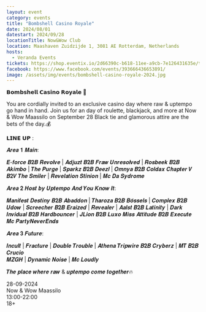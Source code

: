 ```yaml
---
layout: event
category: events
title: "Bombshell Casino Royale"
date: 2024/08/01
datestart: 2024/09/28
locationTitle: Now&Wow Club
location: Maashaven Zuidzijde 1, 3081 AE Rotterdam, Netherlands
hosts:
  - Veranda Events
tickets: https://shop.eventix.io/2d66390c-b618-11ee-a9cb-7e126431635e/tickets
facebook: https://www.facebook.com/events/393666436653891/
image: /assets/img/events/bombshell-casino-royale-2024.jpg
---
```


𝗕𝗼𝗺𝗯𝘀𝗵𝗲𝗹𝗹 𝗖𝗮𝘀𝗶𝗻𝗼 𝗥𝗼𝘆𝗮𝗹𝗲 🎰

You are cordially invited to an exclusive casino day where raw & uptempo go hand in hand. Join us for an day of roulette, blackjack, and more at Now & Wow Maassilo on September 28 Black tie and glamorous attire are the bets of the day.💰

𝗟𝗜𝗡𝗘 𝗨𝗣 :

𝑨𝒓𝒆𝒂 𝟏 𝑴𝒂𝒊𝒏:

𝑬-𝒇𝒐𝒓𝒄𝒆 𝑩𝟐𝑩 𝑹𝒆𝒗𝒐𝒍𝒗𝒆 | 𝑨𝒅𝒋𝒖𝒛𝒕 𝑩𝟐𝑩 𝑭𝒓𝒂𝒘 𝑼𝒏𝒓𝒆𝒔𝒐𝒍𝒗𝒆𝒅 | 𝑹𝒐𝒔𝒃𝒆𝒆𝒌 𝑩𝟐𝑩 𝑨𝒌𝒊𝒎𝒃𝒐 | 𝑻𝒉𝒆 𝑷𝒖𝒓𝒈𝒆 | 𝑺𝒑𝒂𝒓𝒌𝒛 𝑩𝟐𝑩 𝑫𝒆𝒆𝒛𝒍 | 𝑶𝒎𝒏𝒚𝒂 𝑩𝟐𝑩 𝑪𝒐𝒍𝒅𝒂𝒙 𝑪𝒉𝒂𝒑𝒕𝒆𝒓 𝑽 𝑩𝟐𝑽 𝑻𝒉𝒆 𝑺𝒎𝒊𝒍𝒆𝒓 | 𝑹𝒆𝒗𝒆𝒍𝒂𝒕𝒊𝒐𝒏 𝑺𝒕𝒊𝒏𝒊𝒐𝒏 | 𝑴𝒄 𝑫𝒂 𝑺𝒚𝒅𝒓𝒐𝒎𝒆

𝑨𝒓𝒆𝒂 𝟐 𝑯𝒐𝒔𝒕 𝒃𝒚 𝑼𝒑𝒕𝒆𝒎𝒑𝒐 𝑨𝒏𝒅 𝒀𝒐𝒖 𝑲𝒏𝒐𝒘 𝑰𝒕:

𝑴𝒂𝒏𝒊𝒇𝒆𝒔𝒕 𝑫𝒆𝒔𝒕𝒊𝒏𝒚 𝑩𝟐𝑩 𝑨𝒃𝒂𝒅𝒅𝒐𝒏 | 𝑻𝒉𝒂𝒓𝒐𝒛𝒂 𝑩𝟐𝑩 𝑩𝒐̈𝒔𝒔𝒆𝒍𝒔 | 𝑪𝒐𝒎𝒑𝒍𝒆𝒙 𝑩𝟐𝑩 𝑼𝒅𝒐𝒘 | 𝑺𝒄𝒓𝒆𝒆𝒄𝒉𝒆𝒓 𝑩𝟐𝑩 𝑬𝒓𝒂𝒊𝒛𝒆𝒅 | 𝑹𝒆𝒗𝒆𝒂𝒍𝒆𝒓 | 𝑨𝒂𝒍𝒔𝒕 𝑩𝟐𝑩 𝑳𝒂𝒕𝒊𝒏𝒊𝒕𝒚 | 𝑫𝒂𝒓𝒌 𝑰𝒏𝒗𝒊𝒅𝒖𝒂𝒍 𝑩𝟐𝑩 𝑯𝒂𝒓𝒅𝒃𝒐𝒖𝒏𝒄𝒆𝒓 | 𝑱𝑳𝒊𝒐𝒏 𝑩𝟐𝑩 𝑳𝒖𝒙𝒐 𝑴𝒊𝒔𝒔 𝑨𝒕𝒕𝒊𝒕𝒖𝒅𝒆 𝑩𝟐𝑩 𝑬𝒙𝒆𝒄𝒖𝒕𝒆  
𝑴𝒄 𝑷𝒂𝒓𝒕𝒚𝑵𝒆𝒗𝒆𝒓𝑬𝒏𝒅𝒔

𝑨𝒓𝒆𝒂 𝟑 𝑭𝒖𝒕𝒖𝒓𝒆:

𝑰𝒏𝒄𝒖𝒍𝒕 | 𝑭𝒓𝒂𝒄𝒕𝒖𝒓𝒆 | 𝑫𝒐𝒖𝒃𝒍𝒆 𝑻𝒓𝒐𝒖𝒃𝒍𝒆 | 𝑨𝒕𝒉𝒆𝒏𝒂 𝑻𝒓𝒊𝒑𝒘𝒊𝒓𝒆 𝑩𝟐𝑩 𝑪𝒓𝒚𝒃𝒆𝒓𝒛 | 𝑴𝑻 𝑩𝟐𝑩 𝑪𝒓𝒖𝒄𝒊𝒐  
𝑴𝒁𝑮𝑯 | 𝑫𝒚𝒏𝒂𝒎𝒊𝒄 𝑵𝒐𝒊𝒔𝒆 | 𝑴𝒄 𝑳𝒐𝒖𝒅𝒍𝒚

𝑻𝒉𝒆 𝒑𝒍𝒂𝒄𝒆 𝒘𝒉𝒆𝒓𝒆 𝒓𝒂𝒘 & 𝒖𝒑𝒕𝒆𝒎𝒑𝒐 𝒄𝒐𝒎𝒆 𝒕𝒐𝒈𝒆𝒕𝒉𝒆𝒓🔥

28-09-2024  
Now & Wow Maassilo  
13:00-22:00  
18+